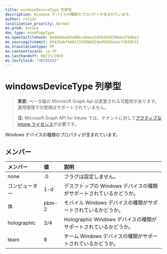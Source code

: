 ```yaml
---
title: windowsDeviceType 列挙型
description: Windows デバイスの種類のプロパティが含まれています。
author: rolyon
localization_priority: Normal
ms.prod: Intune
doc_type: enumPageType
ms.openlocfilehash: 8e6b09eab5a9bbc40eea3d581938394da379d0a3
ms.sourcegitcommit: b5425ebf648572569b032ded5b56e1dcf3830515
ms.translationtype: MT
ms.contentlocale: ja-JP
ms.lasthandoff: 08/13/2019
ms.locfileid: "36335432"
---
```

# <a name="windowsdevicetype-enum-type"></a>windowsDeviceType 列挙型

> **重要:** ベータ版の Microsoft Graph Api は変更される可能性があります。運用環境での使用はサポートされていません。

> **注:** Microsoft Graph API for Intune では、テナントに対して[アクティブな intune ライセンス](https://go.microsoft.com/fwlink/?linkid=839381)が必要です。

Windows デバイスの種類のプロパティが含まれています。

## <a name="members"></a>メンバー
|メンバー|値|説明|
|:---|:---|:---|
|none|.0|フラグは設定しません。|
|コンピューター|1-d|デスクトップの Windows デバイスの種類がサポートされているかどうか。|
|体|pbm-2|モバイル Windows デバイスの種類がサポートされているかどうか。|
|holographic|2/4|Holographic Windows デバイスの種類がサポートされているかどうか。|
|team|8 |チーム Windows デバイスの種類がサポートされているかどうか。|



